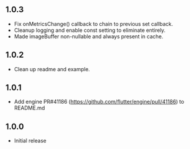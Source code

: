 ## 1.0.3

* Fix onMetricsChange() callback to chain to previous set callback.
* Cleanup logging and enable const setting to eliminate entirely.
* Made imageBuffer non-nullable and always present in cache.

## 1.0.2

* Clean up readme and example.

## 1.0.1

* Add engine PR#41186 (https://github.com/flutter/engine/pull/41186) to README.md

## 1.0.0

* Initial release
